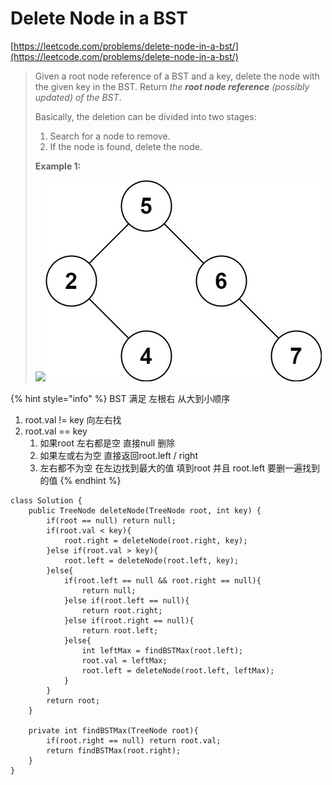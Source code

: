 # Delete Node in a BST

[https://leetcode.com/problems/delete-node-in-a-bst/](https://leetcode.com/problems/delete-node-in-a-bst/)

> Given a root node reference of a BST and a key, delete the node with the given key in the BST. Return _the **root node reference** (possibly updated) of the BST_.
>
> Basically, the deletion can be divided into two stages:
>
> 1. Search for a node to remove.
> 2. If the node is found, delete the node.
>
> &#x20;
>
> **Example 1:**
>
> ![](https://assets.leetcode.com/uploads/2020/09/04/del\_node\_1.jpg)![](<../../.gitbook/assets/image (11) (1) (1).png>)

{% hint style="info" %}
BST 满足 左根右 从大到小顺序

1. root.val != key 向左右找
2. root.val == key&#x20;
   1. 如果root 左右都是空 直接null 删除
   2. 如果左或右为空 直接返回root.left / right
   3. 左右都不为空 在左边找到最大的值 填到root 并且 root.left 要删一遍找到的值
{% endhint %}

```
class Solution {
    public TreeNode deleteNode(TreeNode root, int key) {
        if(root == null) return null;
        if(root.val < key){
            root.right = deleteNode(root.right, key);
        }else if(root.val > key){
            root.left = deleteNode(root.left, key);
        }else{
            if(root.left == null && root.right == null){
                return null;
            }else if(root.left == null){
                return root.right;
            }else if(root.right == null){
                return root.left;
            }else{
                int leftMax = findBSTMax(root.left);
                root.val = leftMax;
                root.left = deleteNode(root.left, leftMax);
            }
        }
        return root;
    }
    
    private int findBSTMax(TreeNode root){
        if(root.right == null) return root.val;
        return findBSTMax(root.right);
    }
}
```
